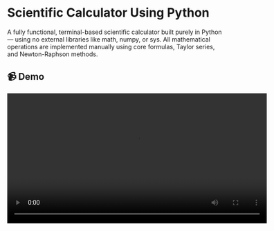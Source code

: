 # Scientific Calculator Using Python
A fully functional, terminal-based scientific calculator built purely in Python — using no external libraries like math, numpy, or sys. 
All mathematical operations are implemented manually using core formulas, Taylor series, and Newton-Raphson methods.

## 📹 Demo
<video width="600" controls>
  <source src="Media/2025-08-06 22-00-28.mkv" type="video/mp4">
  Your browser does not support the video tag.
</video>
